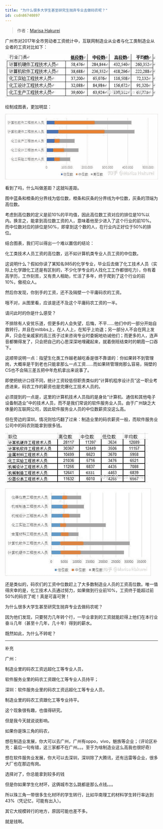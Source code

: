 ```yaml
---
title: "为什么很多大学生甚至研究生抛弃专业去做码农呢？"
id: csdn86740897
---
```


> 作者：[Marisa Hakurei](https://www.zhihu.com/question/21666262/answer/430250493)

广州市对2017年全市劳动者工资统计中，互联网制造业从业者与化工类制造业从业者的工资对比如下：

![image](../img/6b2c34bc2f055923e60731961875a755.png)

绘制成图表，更加明显：

![image](../img/4ebb56c27d2080a8f3886064b122809a.png)

看到了吗，什么叫做差距？这就叫差距。

图中蓝条和橙条的分界线为低位数，橙条和灰条的分界线为中位数，灰条的顶端为高位数。

考虑到高位数的定义是前10%的平均值，因此高位数工资对应的排位是10%以内。换言之，能拿到高位数工资的人，意味着他至少进入了这个行业的前10%。而中位数对应的排位是50%，即拿到这个数的人，在行业内正好位于50%的排位。

结合图表，我们可以得出一个难以置信的结论：

化工类技术人员工资的高位数，远不如计算机类专业人员工资的中位数。

这说明什么？假如你读了某知名985的化学专业，毕业后去做了化工技术人员（实际上化学跟化工还是有区别的，不少化学专业的人找化工工作都很吃力），你有着高学历，工作刻苦，又有贵人相助，忙活了多年，终于爬到了这个行业的前10%，傲视众人。

然后你发现，你到手的工资，还不及隔壁一个平庸码农的工资。

哦不对，从图里看，应该是还不及这个平庸码农工资的一半。

请问此时的你是什么感受？

不排除有人安贫乐道，但更多的人会失望，后悔，不平……他们中的一部分开始自救转行，并且在mitbbs上，在人人上，在知乎上劝退；另一部分人不会在网上发声，只会在亲戚家的高三孩子过来咨询专业时委婉地劝诫他们；而更多的人，连声音都懒得发了，只会把自己的心思深深地埋藏起来，就着倒班结束时的朝霞一口吞下。

这顺带说明一点：指望生化类工作越老越吃香是很不靠谱的：你如果转不到管理岗，大概率是干到老也只能拿那么一点工资……而如果转管理岗那么容易，隔壁的CS也不会隔三差五把中年危机拿出来说事了。

即使把统计口径不同，统计工资较低但职责类似的“计算机程序设计员”这一职业考虑进来，码农工作的薪资也是完爆化工技术人员的。

必须提到的一点是，这里的计算机技术人员指的是身处“计算机、通信和其他电子设备制造业”中的技术人员，而不是我们常说的软件服务业人员。由于广州缺乏大体量的互联网公司，因此软件服务业人员的中位数薪资没这么高。

但在旁边的深圳，情况则恰巧翻了过来：制造业里的码农薪资一般，而软件服务业公司中的码农则能拿到很多钱。

![image](../img/3ce6890dfe028a2e1b7a40e0a4fa4f44.png)

![image](../img/88b5a2d0926eaeedcf7a6be866ec8fbc.png)

还是类似的，码农们的工资中位数赶上了大多数制造业人员的工资高位数。唯一值得庆幸的是，化工技术人员通过努力，如果做到行业前10%，工资终于能超过前50%的码农了呢！真是可喜可贺！

为什么很多大学生甚至研究生抛弃专业去做码农呢？

因为他们发现，只要努力几年转个行，一毕业拿到的工资就能赶得上他们在本行业奋斗几年（甚至十几年，几十年）得到的薪水。

既然如此，为什么不转呢？

----

补充

广州：

制造业里的码农工资远超化工等专业人员，

软件服务业里的码农工资跟化工等专业人员持平；

深圳：软件服务业里的码农工资远超化工等专业人员，

制造业里的码农工资跟化工等专业持平。

这个现象很有趣，也值得研究。

但是我今天就说说影响。

如果你是珠三角的码农，

想在制造业发展，你大可以去广州，广州有oppo，vivo，魅族等企业；（评论区补充：最后一句有错，这三家都不在广州。。。至于为啥制造业这么高我也很好奇）

想在软件服务业发展，你大可以去深圳，深圳除了大腾讯，还有迅雷等企业，很多大厂也在那边有岗。

选择对了，你总能拿到较多的钱

但是你如果学生化材环，这俩城市怎么跳都是那么点钱。。。

所以珠三角一带很多生化材环的学生转行，比如华南理工的材料学生转行率达到43%（凭记忆，可能有出入）。

其它大规模转行的地方，原因可能也差不多。

就是钱啊。